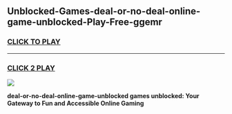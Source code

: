 
## Unblocked-Games-deal-or-no-deal-online-game-unblocked-Play-Free-ggemr
<h3>
<a href="https://premium76.site?title=deal-or-no-deal-online-game-unblocked&ref=19M">CLICK TO PLAY</a></h3>
<hr>

<h3>
<a href="https://premium76.site?title=deal-or-no-deal-online-game-unblocked&ref=19M">CLICK 2 PLAY</a>
  
</h3>

<a href="https://premium76.site?title=deal-or-no-deal-online-game-unblocked&ref=19M"><img src="https://clearcache.store/games.png"></a>


**deal-or-no-deal-online-game-unblocked games unblocked: Your Gateway to Fun and Accessible Online Gaming**
